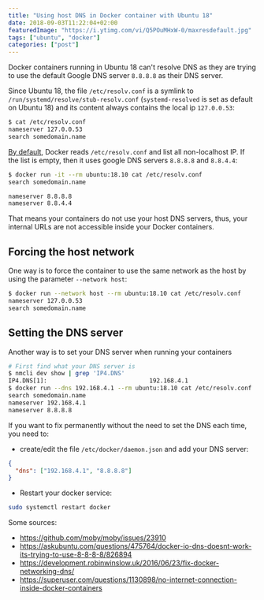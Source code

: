 ```yaml
---
title: "Using host DNS in Docker container with Ubuntu 18"
date: 2018-09-03T11:22:04+02:00
featuredImage: "https://i.ytimg.com/vi/Q5POuMHxW-0/maxresdefault.jpg"
tags: ["ubuntu", "docker"]
categories: ["post"]
---
```


Docker containers running in Ubuntu 18 can't resolve DNS as they are trying to use the default Google DNS server `8.8.8.8` as their DNS server.

<!--more-->

Since Ubuntu 18, the file `/etc/resolv.conf` is a symlink to `/run/systemd/resolve/stub-resolv.conf` (`systemd-resolved` is set as default on Ubuntu 18) and its content always contains the local ip `127.0.0.53`:

```bash
$ cat /etc/resolv.conf
nameserver 127.0.0.53
search somedomain.name
```

[By default](https://github.com/moby/moby/issues/23910#issuecomment-415576244), Docker reads `/etc/resolv.conf` and list all non-localhost IP. If the list is empty, then it uses google DNS servers `8.8.8.8` and `8.8.4.4`:

```bash
$ docker run -it --rm ubuntu:18.10 cat /etc/resolv.conf
search somedomain.name

nameserver 8.8.8.8
nameserver 8.8.4.4
```

That means your containers do not use your host DNS servers, thus, your internal URLs are not accessible inside your Docker containers.

## Forcing the host network

One way is to force the container to use the same network as the host by using the parameter `--network host`:

```bash
$ docker run --network host --rm ubuntu:18.10 cat /etc/resolv.conf
nameserver 127.0.0.53
search somedomain.name
```

## Setting the DNS server

Another way is to set your DNS server when running your containers

```bash
# First find what your DNS server is
$ nmcli dev show | grep 'IP4.DNS'
IP4.DNS[1]:                             192.168.4.1
$ docker run --dns 192.168.4.1 --rm ubuntu:18.10 cat /etc/resolv.conf
search somedomain.name
nameserver 192.168.4.1
nameserver 8.8.8.8
```

If you want to fix permanently without the need to set the DNS each time, you need to:

- create/edit the file `/etc/docker/daemon.json` and add your DNS server:

```json
{
  "dns": ["192.168.4.1", "8.8.8.8"]
}
```

- Restart your docker service:

```bash
sudo systemctl restart docker
```

Some sources:

- https://github.com/moby/moby/issues/23910
- https://askubuntu.com/questions/475764/docker-io-dns-doesnt-work-its-trying-to-use-8-8-8-8/826894
- https://development.robinwinslow.uk/2016/06/23/fix-docker-networking-dns/
- https://superuser.com/questions/1130898/no-internet-connection-inside-docker-containers
